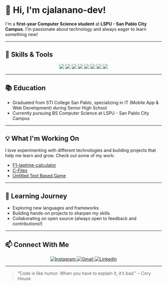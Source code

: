 # 👋 Hi, I'm cjalanano-dev!

I'm a **first-year Computer Science student** at **LSPU - San Pablo City Campus**. I'm passionate about technology and always eager to learn something new!

---

## 🚀 Skills & Tools
<p align="center">
  <img src="https://img.shields.io/badge/Python-3776AB?style=for-the-badge&logo=python&logoColor=white" />
  <img src="https://img.shields.io/badge/C-00599C?style=for-the-badge&logo=c&logoColor=white" />
  <img src="https://img.shields.io/badge/Java-007396?style=for-the-badge&logo=java&logoColor=white" />
  <img src="https://img.shields.io/badge/C%23-239120?style=for-the-badge&logo=c-sharp&logoColor=white" />
  <img src="https://img.shields.io/badge/HTML5-E34F26?style=for-the-badge&logo=html5&logoColor=white" />
  <img src="https://img.shields.io/badge/CSS3-1572B6?style=for-the-badge&logo=css3&logoColor=white" />
  <img src="https://img.shields.io/badge/JavaScript-F7DF1E?style=for-the-badge&logo=javascript&logoColor=black" />
  <img src="https://img.shields.io/badge/GitHub-181717?style=for-the-badge&logo=github&logoColor=white" />
  <!-- Add more logos as you learn new tools! -->
</p>

---

## 📚 Education
- Graduated from STI College San Pablo, specializing in IT (Mobile App & Web Development) during Senior High School
- Currently pursuing BS Computer Science at LSPU - San Pablo City Campus

---

## 💡 What I'm Working On
I love experimenting with different technologies and building projects that help me learn and grow. Check out some of my work:
- [F1-laptime-calculator](https://github.com/cjalanano-dev/F1-laptime-calculator)
- [C-Files](https://github.com/cjalanano-dev/C-Files)
- [Untitled Text Based Game](https://github.com/cjalanano-dev/Untitled-Text-Based-Game)

---

## 🌱 Learning Journey
- Exploring new languages and frameworks
- Building hands-on projects to sharpen my skills
- Collaborating on open source (always open to feedback and contributions!)

---

## 📫 Connect With Me
<p align="center">
  <a href="https://instagram.com/mrztdsh">
    <img src="https://img.shields.io/badge/Instagram-E4405F?style=for-the-badge&logo=instagram&logoColor=white" alt="Instagram"/>
  </a>
  <a href="mailto:cjalanano.dev@gmail.com">
    <img src="https://img.shields.io/badge/Gmail-D14836?style=for-the-badge&logo=gmail&logoColor=white" alt="Gmail"/>
  </a>
  <a href="https://linkedin.com/in/cjalanano-dev">
    <img src="https://img.shields.io/badge/LinkedIn-0A66C2?style=for-the-badge&logo=linkedin&logoColor=white" alt="LinkedIn"/>
  </a>
</p>

---

> “Code is like humor. When you have to explain it, it’s bad.” – Cory House
